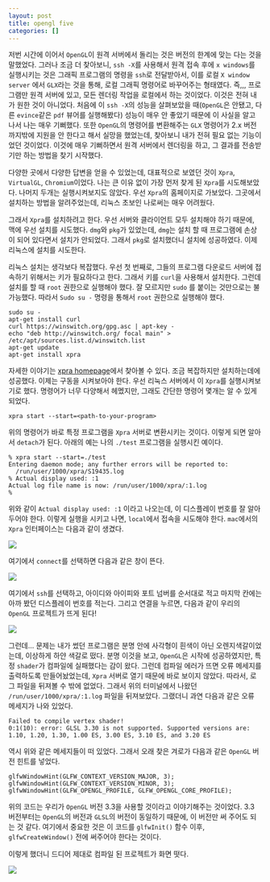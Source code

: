```yaml
---
layout: post
title: opengl five
categories: []
---
```


저번 시간에 이어서 `OpenGL`이 원격 서버에서 돌리는 것은 버전의 한계에 맞는 다는 것을 말했었다. 그러나 조금 더 찾아보니, `ssh -X`를 사용해서 원격 접속 후에 `x windows`를 실행시키는 것은 그래픽 프로그램의 명령을 `ssh`로 전달받아서, 이를 로컬 `X window server` 에서 `GLX`라는 것을 통해, 로컬 그래픽 명령어로 바꾸어주는 형태였다. 즉,,, 프로그램만 원격 서버에 있고, 모든 렌더링 작업을 로컬에서 하는 것이었다. 이것은 전혀 내가 원한 것이 아니었다. 처음에 이 `ssh -X`의 성능을 살펴보았을 때(`OpenGL`은 안됐고, 다른 `evince`같은 `pdf` 뷰어를 실행해봤다) 성능이 매우 안 좋았기 때문에 이 사실을 알고 나서 나는 매우 기뻐했다. 또한 `OpenGL`의 명령어를 변환해주는 `GLX` 명령어가 2.x 버전까지밖에 지원을 안 한다고 해서 실망을 했었는데, 찾아보니 내가 전혀 필요 없는 기능이었던 것이었다. 이것에 매우 기뻐하면서 원격 서버에서 렌더링을 하고, 그 결과를 전송받기만 하는 방법을 찾기 시작했다.

다양한 곳에서 다양한 답변을 얻을 수 있었는데, 대표적으로 보였던 것이 `Xpra`, `VirtualGL`, `Chromium`이었다. 나는 큰 이유 없이 가장 먼저 찾게 된 `Xpra`를 시도해보았다. 나머지 두개는 실행시켜보지도 않았다. 우선 `Xpra`의 홈페이지로 가보았다. 그곳에서 설치하는 방법을 알려주었는데, 리눅스 초보인 나로써는 매우 어려웠다.

그래서 `Xpra`를 설치하려고 한다. 우선 서버와 클라이언트 모두 설치해야 하기 때문에, 맥에 우선 설치를 시도했다. `dmg`와 `pkg`가 있었는데, `dmg`는 설치 할 때 프로그램에 손상이 되어 있다면서 설치가 안되었다. 그래서 `pkg`로 설치했더니 설치에 성공하였다. 이제 리눅스에 설치를 시도한다.

리눅스 설치는 생각보다 복잡했다. 우선 첫 번째로, 그들의 프로그램 다운로드 서버에 접속하기 위해서는 키가 필요하다고 한다. 그래서 키를 `curl`을 사용해서 설치한다. 그런데 설치를 할 때 `root` 권한으로 실행해야 했다. 잘 모르지만 `sudo` 를 붙이는 것만으로는 불가능했다. 따라서 `Sudo su -` 명령을 통해서 `root` 권한으로 실행해야 했다. 

```
sudo su -
apt-get install curl
curl https://winswitch.org/gpg.asc | apt-key -
echo "deb http://winswitch.org/ focal main" > /etc/apt/sources.list.d/winswitch.list
apt-get update
apt-get install xpra
```

자세한 이야기는 [xpra homepage](https://xpra.org/)에서 찾아볼 수 있다. 조금 복잡하지만 설치하는데에 성공했다. 이제는 구동을 시켜보아야 한다. 우선 리눅스 서버에서 이 `Xpra`를 실행시켜보기로 했다. 명령어가 너무 다양해서 헤멨지만, 그래도 간단한 명령어 몇개는 알 수 있게 되었다. 

```
xpra start --start=<path-to-your-program>
```

위의 명령어가 바로 특정 프로그램을 `Xpra` 서버로 변환시키는 것이다. 이렇게 되면 알아서 `detach`가 된다. 아래의 예는 나의 `./test` 프로그램을 실행시킨 예이다.

```
% xpra start --start=./test
Entering daemon mode; any further errors will be reported to:
  /run/user/1000/xpra/S19435.log
% Actual display used: :1
Actual log file name is now: /run/user/1000/xpra/:1.log
%
```

위와 같이 `Actual display used: :1` 이라고 나오는데, 이 디스플레이 번호를 잘 알아두어야 한다. 이렇게 실행을 시키고 나면, `local`에서 접속을 시도해야 한다. `mac`에서의 `Xpra` 인터페이스는 다음과 같이 생겼다.

![](https://lh3.googleusercontent.com/p2cOwlPOWMywgtctuPbLPf2d5U8RFHtuyMSzmrJQ3MUKro4abAKnfagPXi8n63Jl7fs6zduzv8Tt6SQ9b_4o95Dyc_PVtiWVv9f64PkrdZ8eyJA_OOWmUk9vzQScHEItJSt5ZmRDGw=w2400)

여기에서 `connect`를 선택하면 다음과 같은 창이 뜬다.

![](https://lh3.googleusercontent.com/Acq4iUsjtf02mPOaFfv4tv9HxIpqKpLKR3nj1M1nQ0tnxLvXNYCqaJ1iP0JSUqJdm7SqUhovAPOmFC5kyuIvNOLnf_a06EIIH_zb4YRHoFvuwNDYb8mjxavhXgBY7auOkbo7za4HKw=w2400)

여기에서 `ssh`를 선택하고, 아이디와 아이피와 포트 넘버를 순서대로 적고 마지막 칸에는 아까 봤던 디스플레이 번호를 적는다. 그리고 연결을 누르면, 다음과 같이 우리의 `OpenGL` 프로젝트가 뜨게 된다!

![](https://lh3.googleusercontent.com/k6qT8KnT0BUc1DL0QyR7ZHIRB8TjQ0DdGNxZQUwFSmJr628CjgEAs9lgrp9yHdWVA-2mfZjivcBO-uaOxk8YnuLMuS8ObIRJPfnZqHh1nY3iouSkWiGmlNxoMl30gMyf8ux9Axgjfw=w2400)

그런데... 문제는 내가 썼던 프로그램은 분명 안에 사각형이 흰색이 아닌 오렌지색갈이었는데, 이상하게 하얀 색갈로 떴다. 분명 이것을 보고, `OpenGL`은 시작에 성공하였지만, 특정 `shader`가 컴파일에 실패했다는 감이 왔다. 그런데 컴파일 에러가 뜨면 오류 메세지를 출력하도록 만들어놨었는데, `Xpra` 서버로 열기 때문에 바로 보이지 않았다. 따라서, 로그 파일을 뒤져볼 수 밖에 없었다. 그래서 위의 터미널에서 나왔던 `/run/user/1000/xpra/:1.log` 파일을 뒤져보았다. 그랬더니 과연 다음과 같은 오류 메세지가 나와 있었다.

```
Failed to compile vertex shader!
0:1(10): error: GLSL 3.30 is not supported. Supported versions are: 1.10, 1.20, 1.30, 1.00 ES, 3.00 ES, 3.10 ES, and 3.20 ES
```

역시 위와 같은 메세지들이 떠 있었다. 그래서 오래 찾은 겨로가 다음과 같은 `OpenGL` 버전 힌트를 넣었다. 

```
glfwWindowHint(GLFW_CONTEXT_VERSION_MAJOR, 3);
glfwWindowHint(GLFW_CONTEXT_VERSION_MINOR, 3);
glfwWindowHint(GLFW_OPENGL_PROFILE, GLFW_OPENGL_CORE_PROFILE);
```

위의 코드는 우리가 `OpenGL` 버전 3.3을 사용할 것이라고 이야기해주는 것이었다. 3.3 버전부터는 `OpenGL`의 버전과 `GLSL`의 버전이 동일하기 때문에, 이 버전만 써 주어도 되는 것 같다. 여기에서 중요한 것은 이 코드를 `glfwInit()` 함수 이후, `glfwCreateWindow()` 전에 써주어야 한다는 것이다. 

이렇게 했더니 드디어 제대로 컴파일 된 프로젝트가 화면 떳다.

![](https://lh3.googleusercontent.com/vatjRG1z7Y7Uo-bYIfczj_mfzD5xMHozFyAz5RhuVsRWAhdbyRFwVMax1huggoytiS2QWieqwzE6ekvLokmmFZJjYwNgDl6vBdQm9LN1l3xnmz2veEKvrK4Ol2wMknPYOAiGnbbCww=w2400)

